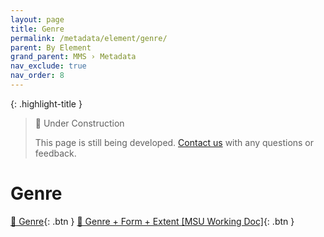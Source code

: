 ```yaml
---
layout: page
title: Genre
permalink: /metadata/element/genre/
parent: By Element
grand_parent: MMS › Metadata
nav_exclude: true
nav_order: 8
---
```


{: .highlight-title }
> 🚧 Under Construction
>
> This page is still being developed. [Contact us](/metadata-documentation/contact/) with any questions or feedback.

# Genre

[📄 Genre](https://docs.google.com/document/d/1a2VgnSv2Jd3wdC4WouTTEkFf8abrGzZ_5NP1JMrTX5M/edit){: .btn }
[📄 Genre + Form + Extent [MSU Working Doc]](https://docs.google.com/spreadsheets/u/0/d/1NGlV94Iufe0p3EJdoJDX7SgvH-LUYqWLEuB1Az3DmbM/edit){: .btn }